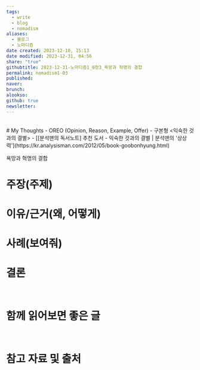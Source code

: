 ```yaml
---
tags:
  - write
  - blog
  - nomadism
aliases:
  - 블로그
  - 노마디즘
date created: 2023-12-10, 15:13
date modified: 2023-12-31, 04:56
share: "true"
githubtitle: 2023-12-31-노마디즘1_0장3_욕망과 혁명의 결합
permalink: nomadism1-03
published: 
naver: 
brunch: 
alookso: 
github: true
newsletter: 
---
```


<br>
# My Thoughts 
- OREO (Opinion, Reason, Example, Offer)
- 구본형 <익숙한 것과의 결별>
	- 
[[분석맨의 독서노트] 추천 도서 - 익숙한 것과의 결별 | 분석맨의 '상상력'](https://kr.analysisman.com/2012/05/book-goobonhyung.html)

욕망과 혁명의 결합


# 주장(주제)



# 이유/근거(왜, 어떻게)



# 사례(보여줘)



# 결론

<br>


# 함께 읽어보면 좋은 글

<br>

# 참고 자료 및 출처

<br>

